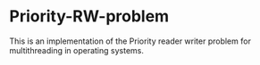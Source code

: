 # Priority-RW-problem
This is an implementation of the Priority reader writer problem for multithreading in operating systems.
